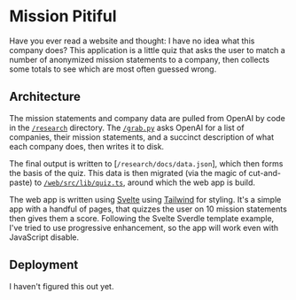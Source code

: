 # Mission Pitiful

Have you ever read a website and thought: I have no idea what this company 
does? This application is a little quiz that asks the user to match a number of 
anonymized mission statements to a company, then collects some totals to see 
which are most often guessed wrong.

## Architecture

The mission statements and company data are pulled from OpenAI by code in the
[`/research`](./reseach) directory. The [`/grab.py`](./research/grab.py) asks
OpenAI for a list of companies, their mission statements, and a succinct 
description of what each company does, then writes it to disk.

The final output is written to [`/research/docs/data.json`], which then forms
the basis of the quiz. This data is then migrated (via the magic of 
cut-and-paste) to [`/web/src/lib/quiz.ts`](/web/src/lib/quiz.ts), around which
the web app is build.

The web app is written using [Svelte](https://svelte.dev/docs/introduction) 
using [Tailwind](https://tailwindcss.com/docs) for styling. It's a simple 
app with a handful of pages, that quizzes the user on 10 mission statements 
then gives them a score. Following the Svelte Sverdle template example, I've 
tried to use progressive enhancement, so the app will work even with 
JavaScript disable.

## Deployment

I haven't figured this out yet.
